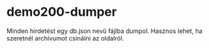 # demo200-dumper
Minden hirdetést egy db.json nevű fájlba dumpol. Hasznos lehet, ha szeretnél archívumot csinálni az oldalról.
